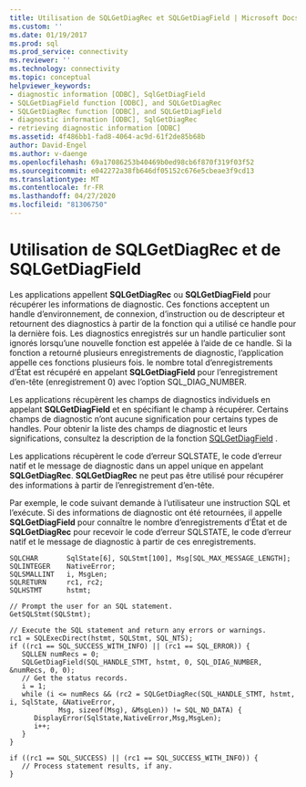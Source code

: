 ```yaml
---
title: Utilisation de SQLGetDiagRec et SQLGetDiagField | Microsoft Docs
ms.custom: ''
ms.date: 01/19/2017
ms.prod: sql
ms.prod_service: connectivity
ms.reviewer: ''
ms.technology: connectivity
ms.topic: conceptual
helpviewer_keywords:
- diagnostic information [ODBC], SqlGetDiagField
- SQLGetDiagField function [ODBC], and SQLGetDiagRec
- SQLGetDiagRec function [ODBC], and SQLGetDiagField
- diagnostic information [ODBC], SqlGetDiagRec
- retrieving diagnostic information [ODBC]
ms.assetid: 4f486bb1-fad8-4064-ac9d-61f2de85b68b
author: David-Engel
ms.author: v-daenge
ms.openlocfilehash: 69a17086253b40469b0ed98cb6f870f319f03f52
ms.sourcegitcommit: e042272a38fb646df05152c676e5cbeae3f9cd13
ms.translationtype: MT
ms.contentlocale: fr-FR
ms.lasthandoff: 04/27/2020
ms.locfileid: "81306750"
---
```

# <a name="using-sqlgetdiagrec-and-sqlgetdiagfield"></a>Utilisation de SQLGetDiagRec et de SQLGetDiagField
Les applications appellent **SQLGetDiagRec** ou **SQLGetDiagField** pour récupérer les informations de diagnostic. Ces fonctions acceptent un handle d’environnement, de connexion, d’instruction ou de descripteur et retournent des diagnostics à partir de la fonction qui a utilisé ce handle pour la dernière fois. Les diagnostics enregistrés sur un handle particulier sont ignorés lorsqu’une nouvelle fonction est appelée à l’aide de ce handle. Si la fonction a retourné plusieurs enregistrements de diagnostic, l’application appelle ces fonctions plusieurs fois. le nombre total d’enregistrements d’État est récupéré en appelant **SQLGetDiagField** pour l’enregistrement d’en-tête (enregistrement 0) avec l’option SQL_DIAG_NUMBER.  
  
 Les applications récupèrent les champs de diagnostics individuels en appelant **SQLGetDiagField** et en spécifiant le champ à récupérer. Certains champs de diagnostic n’ont aucune signification pour certains types de handles. Pour obtenir la liste des champs de diagnostic et leurs significations, consultez la description de la fonction [SQLGetDiagField](../../../odbc/reference/syntax/sqlgetdiagfield-function.md) .  
  
 Les applications récupèrent le code d’erreur SQLSTATE, le code d’erreur natif et le message de diagnostic dans un appel unique en appelant **SQLGetDiagRec**. **SQLGetDiagRec** ne peut pas être utilisé pour récupérer des informations à partir de l’enregistrement d’en-tête.  
  
 Par exemple, le code suivant demande à l’utilisateur une instruction SQL et l’exécute. Si des informations de diagnostic ont été retournées, il appelle **SQLGetDiagField** pour connaître le nombre d’enregistrements d’État et de **SQLGetDiagRec** pour recevoir le code d’erreur SQLSTATE, le code d’erreur natif et le message de diagnostic à partir de ces enregistrements.  
  
```  
SQLCHAR       SqlState[6], SQLStmt[100], Msg[SQL_MAX_MESSAGE_LENGTH];  
SQLINTEGER    NativeError;  
SQLSMALLINT   i, MsgLen;  
SQLRETURN     rc1, rc2;  
SQLHSTMT      hstmt;  
  
// Prompt the user for an SQL statement.  
GetSQLStmt(SQLStmt);  
  
// Execute the SQL statement and return any errors or warnings.  
rc1 = SQLExecDirect(hstmt, SQLStmt, SQL_NTS);  
if ((rc1 == SQL_SUCCESS_WITH_INFO) || (rc1 == SQL_ERROR)) {
   SQLLEN numRecs = 0;
   SQLGetDiagField(SQL_HANDLE_STMT, hstmt, 0, SQL_DIAG_NUMBER, &numRecs, 0, 0);
   // Get the status records.
   i = 1;  
   while (i <= numRecs && (rc2 = SQLGetDiagRec(SQL_HANDLE_STMT, hstmt, i, SqlState, &NativeError,  
            Msg, sizeof(Msg), &MsgLen)) != SQL_NO_DATA) {  
      DisplayError(SqlState,NativeError,Msg,MsgLen);  
      i++;  
   }  
}  
  
if ((rc1 == SQL_SUCCESS) || (rc1 == SQL_SUCCESS_WITH_INFO)) {  
   // Process statement results, if any.  
}  
```
